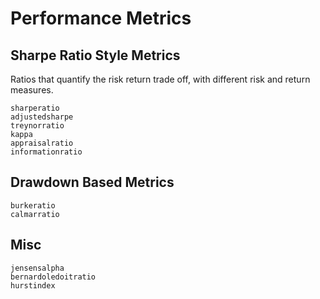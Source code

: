 # Performance Metrics


## Sharpe Ratio Style Metrics  
Ratios that quantify the risk return trade off, with different risk and return measures.

````@docs
sharperatio
adjustedsharpe
treynorratio
kappa
appraisalratio
informationratio
````

## Drawdown Based Metrics

````@docs
burkeratio
calmarratio
````
## Misc
````@docs
jensensalpha
bernardoledoitratio
hurstindex
````


